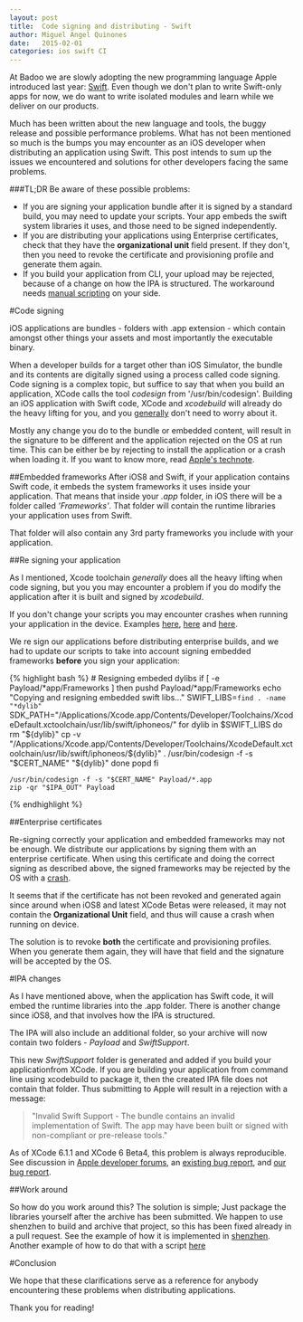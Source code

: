 ```yaml
---
layout: post
title:  Code signing and distributing - Swift
author: Miguel Angel Quinones
date:   2015-02-01
categories: ios swift CI
---
```


At Badoo we are slowly adopting the new programming language Apple introduced last year: [Swift](https://www.apple.com/swift/). Even though we don't plan to write Swift-only apps for now, we do want to write isolated modules and learn while we deliver on our products.

Much has been written about the new language and tools, the buggy release and possible performance problems. What has not been mentioned so much is the bumps you may encounter as an iOS developer when distributing an application using Swift. This post intends to sum up the issues we encountered and solutions for other developers facing the same problems.

###TL;DR
Be aware of these possible problems:

- If you are signing your application bundle after it is signed by a standard build, you may need to update your scripts. Your app embeds the swift system libraries it uses, and those need to be signed independently.
- If you are distributing your applications using Enterprise certificates, check that they have the **organizational unit** field present. If they don't, then you need to revoke the certificate and provisioning profile and generate them again.
- If you build your application from CLI, your upload may be rejected, because of a change on how the IPA is structured. The workaround needs [manual scripting](https://github.com/bq/iOS-Scripting-PackageApplication-Swift-Support) on your side.

#Code signing

iOS applications are bundles - folders with .app extension -  which contain amongst other things your assets and most importantly the  executable binary.

When a developer builds for a target other than iOS Simulator, the bundle and its contents are digitally signed using a process called code signing. Code signing is a complex topic, but suffice to say that when you build an application, XCode calls the tool *codesign* from '/usr/bin/codesign'. Building an iOS application with Swift code, XCode and *xcodebuild* will already do the heavy lifting for you, and you [generally](http://openradar.appspot.com/18742189) don't need to worry about it.

Mostly any change you do to the bundle or embedded content, will result in the signature to be different and the application rejected on the OS at run time. This can be either be by rejecting to install the application or a crash when loading it. If you want to know more, read [Apple's technote](https://developer.apple.com/library/mac/technotes/tn2206/_index.html).

##Embedded frameworks
After iOS8 and Swift, if your application contains Swift code, it embeds the system frameworks it uses inside your application. That means that inside your *.app* folder, in iOS there will be a folder called *'Frameworks'*. That folder will contain the runtime libraries your application uses from Swift.

That folder will also contain any 3rd party frameworks you include with your application.

##Re signing your application

As I mentioned, Xcode toolchain *generally* does all the heavy lifting when code signing, but you you may encounter a problem if you do modify the application after it is built and signed by *xcodebuild*.

If you don't change your scripts you may encounter crashes when running your application in the device. Examples [here](https://www.airsignapp.com/ios-apps-using-swift-crash-when-signed-with-inhouse-certificate/), [here](https://devforums.apple.com/message/1038741#1038741) and [here](https://devforums.apple.com/thread/257240?tstart=0).

We re sign our applications before distributing enterprise builds, and we had to update our scripts to take into account signing embedded frameworks **before** you sign your application:

{% highlight bash %}
    # Resigning embeded dylibs
    if [ -e Payload/*app/Frameworks ]
    then
      pushd Payload/*app/Frameworks
      echo "Copying and resigning embedded swift libs..."
      SWIFT_LIBS=`find . -name "*dylib"`
      SDK_PATH="/Applications/Xcode.app/Contents/Developer/Toolchains/XcodeDefault.xctoolchain/usr/lib/swift/iphoneos/"
      for dylib in $SWIFT_LIBS
      do
        rm "${dylib}"
        cp -v "/Applications/Xcode.app/Contents/Developer/Toolchains/XcodeDefault.xctoolchain/usr/lib/swift/iphoneos/${dylib}" .
        /usr/bin/codesign -f -s "$CERT_NAME" "${dylib}"
      done
      popd
    fi

    /usr/bin/codesign -f -s "$CERT_NAME" Payload/*.app
    zip -qr "$IPA_OUT" Payload
{% endhighlight %}

##Enterprise certificates

Re-signing correctly your application and embedded frameworks may not be enough. We distribute our applications by signing them with an enterprise certificate. When using this certificate and doing the correct signing as described above, the signed frameworks may be rejected by the OS with a [crash](https://www.airsignapp.com/ios-apps-using-swift-crash-when-signed-with-inhouse-certificate/).

It seems that if the certificate has not been revoked and generated again since around when iOS8 and latest XCode Betas were released, it may not contain the **Organizational Unit** field, and thus will cause a crash when running on device.

The solution is to revoke **both** the certificate and provisioning profiles. When you generate them again, they will have that field and the signature will be accepted by the OS.

#IPA changes

As I have mentioned above, when the application has Swift code, it will embed the runtime libraries into the .app folder. There is another change since iOS8, and that involves how the IPA is structured.

The IPA will also include an additional folder, so your archive will now contain two folders - *Payload* and *SwiftSupport*.

This new *SwiftSupport* folder is generated and added if you build your applicationfrom XCode. If you are building your application from command line using xcodebuild to package it, then the created IPA file does not contain that folder. Thus submitting to Apple will result in a rejection with a message:

> "Invalid Swift Support - The bundle contains an invalid implementation of Swift. The app may have been built or signed with non-compliant or pre-release tools."

As of XCode 6.1.1 and XCode 6 Beta4, this problem is always reproducible. See discussion in [Apple developer forums](https://devforums.apple.com/message/1042117#1042117), an [existing bug report](http://openradar.appspot.com/18864315), and [our bug report](http://openradar.appspot.com/radar?id=5293917968793600).

##Work around

So how do you work around this? The solution is simple; Just package the libraries yourself after the archive has been submitted. We happen to use shenzhen to build and archive that project, so this has been fixed already in a pull request. See the example of how it is implemented in [shenzhen](https://github.com/nomad/shenzhen/pull/178). Another example of how to do that with a script [here](https://github.com/bq/iOS-Scripting-PackageApplication-Swift-Support)

#Conclusion

We hope that these clarifications serve as a reference for anybody encountering these problems when distributing applications.

Thank you for reading!
